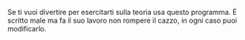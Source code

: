 Se ti vuoi divertire per esercitarti sulla teoria usa questo programma. É scritto male ma fa il suo lavoro non rompere il cazzo, in ogni caso puoi modificarlo.
